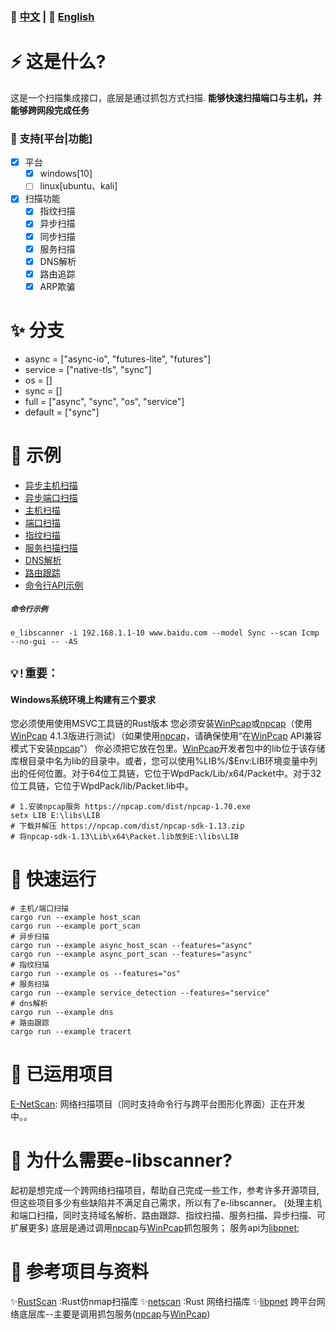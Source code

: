 
### 📄 [中文](README.md)  | 📄  [English](EN.md)

# ⚡ 这是什么?

这是一个扫描集成接口，底层是通过抓包方式扫描. **能够快速扫描端口与主机，并能够跨网段完成任务**


### 🤔 支持[平台|功能]
+ [x] 平台
    - [x] windows[10]
    - [ ] linux[ubuntu、kali]
+ [x] 扫描功能
    - [x] 指纹扫描
    - [x] 异步扫描
    - [x] 同步扫描
    - [x] 服务扫描
    - [x] DNS解析
    - [x] 路由追踪
    - [x] ARP欺骗

# ✨ 分支
- async = ["async-io", "futures-lite", "futures"]
- service = ["native-tls", "sync"]
- os = []
- sync = []
- full = ["async", "sync", "os", "service"]
- default = ["sync"]

# 📖 示例
- [异步主机扫描](examples/async_host_scan.rs)
- [异步端口扫描](examples/async_port_scan.rs)
- [主机扫描](examples/host_scan.rs)
- [端口扫描](examples/port_scan.rs)
- [指纹扫描](examples/os.rs)
- [服务扫描扫描](examples/service_detection.rs)
- [DNS解析](examples/dns.rs)
- [路由跟踪](examples/tracert.rs)
- [命令行API示例](examples/cmd_input.rs)
##### `命令行示例` 
```
e_libscanner -i 192.168.1.1-10 www.baidu.com --model Sync --scan Icmp --no-gui -- -AS
```
## `💡!重要：`
#### Windows系统环境上构建有三个要求
您必须使用使用MSVC工具链的Rust版本
您必须安装[WinPcap](https://www.winpcap.org/)或[npcap](https://nmap.org/npcap/)（使用[WinPcap](https://www.winpcap.org/) 4.1.3版进行测试）（如果使用[npcap](https://nmap.org/npcap/)，请确保使用“在[WinPcap](https://www.winpcap.org/) API兼容模式下安装[npcap](https://nmap.org/npcap/)”）
你必须把它放在包里。[WinPcap](https://www.winpcap.org/)开发者包中的lib位于该存储库根目录中名为lib的目录中。或者，您可以使用%LIB%/$Env:LIB环境变量中列出的任何位置。对于64位工具链，它位于WpdPack/Lib/x64/Packet中。对于32位工具链，它位于WpdPack/lib/Packet.lib中。
```
# 1.安装npcap服务 https://npcap.com/dist/npcap-1.70.exe
setx LIB E:\libs\LIB
# 下载并解压 https://npcap.com/dist/npcap-sdk-1.13.zip
# 将npcap-sdk-1.13\Lib\x64\Packet.lib放到E:\libs\LIB
```

# 🚀 快速运行
```
# 主机/端口扫描
cargo run --example host_scan
cargo run --example port_scan
# 异步扫描
cargo run --example async_host_scan --features="async"
cargo run --example async_port_scan --features="async"
# 指纹扫描
cargo run --example os --features="os"
# 服务扫描
cargo run --example service_detection --features="service"
# dns解析
cargo run --example dns
# 路由跟踪
cargo run --example tracert
```

# 🦊 已运用项目
[E-NetScan](https://github.com/EternalNight996/e-netscan.git): 网络扫描项目（同时支持命令行与跨平台图形化界面）正在开发中。。

# 🔭 为什么需要e-libscanner?
起初是想完成一个跨网络扫描项目，帮助自己完成一些工作，参考许多开源项目,但这些项目多少有些缺陷并不满足自己需求，所以有了e-libscanner。
(处理主机和端口扫描，同时支持域名解析、路由跟踪、指纹扫描、服务扫描、异步扫描、可扩展更多)
底层是通过调用[npcap](https://nmap.org/npcap/)与[WinPcap](https://www.winpcap.org/)抓包服务；
服务api为[libpnet](https://github.com/libpnet/libpnet);

# 🙋 参考项目与资料
✨[RustScan](https://github.com/RustScan/RustScan) :Rust仿nmap扫描库
✨[netscan](https://github.com/shellrow/netscan) :Rust 网络扫描库
✨[libpnet](https://github.com/libpnet/libpnet) 跨平台网络底层库--主要是调用抓包服务([npcap](https://nmap.org/npcap/)与[WinPcap](https://www.winpcap.org/))